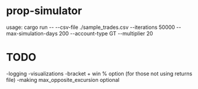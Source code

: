 # prop-simulator

usage: cargo run -- --csv-file ./sample_trades.csv --iterations 50000 --max-simulation-days 200 --account-type GT --multiplier 20

# TODO
-logging
-visualizations
-bracket + win % option (for those not using returns file)
-making max_opposite_excursion optional
